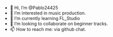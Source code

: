 - 👋 Hi, I’m @Pablo24425
- 👀 I’m interested in music production.
- 🌱 I’m currently learning FL_Studio
- 💞️ I’m looking to collaborate on beginner tracks.
- 📫 How to reach me: via github chat.

<!---
Pablo24425/Pablo24425 is a ✨ special ✨ repository because its `README.md` (this file) appears on your GitHub profile.
You can click the Preview link to take a look at your changes.
--->
